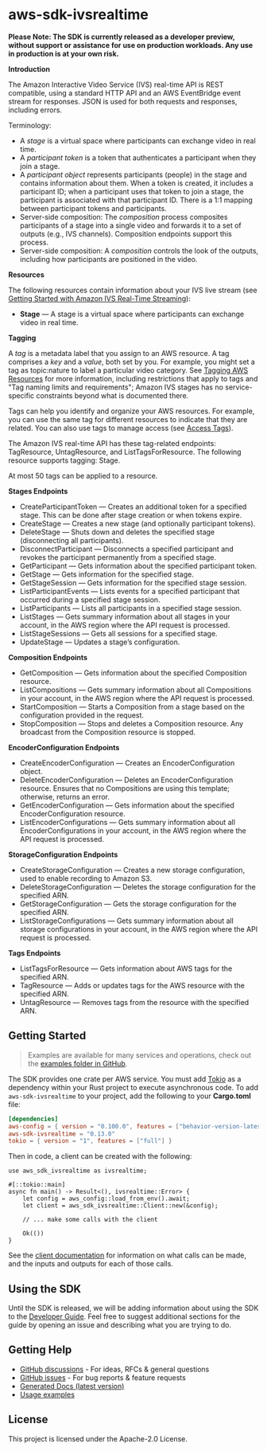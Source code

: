 # aws-sdk-ivsrealtime

**Please Note: The SDK is currently released as a developer preview, without support or assistance for use
on production workloads. Any use in production is at your own risk.**

__Introduction__

The Amazon Interactive Video Service (IVS) real-time API is REST compatible, using a standard HTTP API and an AWS EventBridge event stream for responses. JSON is used for both requests and responses, including errors.

Terminology:
  - A _stage_ is a virtual space where participants can exchange video in real time.
  - A _participant token_ is a token that authenticates a participant when they join a stage.
  - A _participant object_ represents participants (people) in the stage and contains information about them. When a token is created, it includes a participant ID; when a participant uses that token to join a stage, the participant is associated with that participant ID. There is a 1:1 mapping between participant tokens and participants.
  - Server-side composition: The _composition_ process composites participants of a stage into a single video and forwards it to a set of outputs (e.g., IVS channels). Composition endpoints support this process.
  - Server-side composition: A _composition_ controls the look of the outputs, including how participants are positioned in the video.

__Resources__

The following resources contain information about your IVS live stream (see [Getting Started with Amazon IVS Real-Time Streaming](https://docs.aws.amazon.com/ivs/latest/RealTimeUserGuide/getting-started.html)):
  - __Stage__ — A stage is a virtual space where participants can exchange video in real time.

__Tagging__

A _tag_ is a metadata label that you assign to an AWS resource. A tag comprises a _key_ and a _value_, both set by you. For example, you might set a tag as topic:nature to label a particular video category. See [Tagging AWS Resources](https://docs.aws.amazon.com/general/latest/gr/aws_tagging.html) for more information, including restrictions that apply to tags and "Tag naming limits and requirements"; Amazon IVS stages has no service-specific constraints beyond what is documented there.

Tags can help you identify and organize your AWS resources. For example, you can use the same tag for different resources to indicate that they are related. You can also use tags to manage access (see [Access Tags](https://docs.aws.amazon.com/IAM/latest/UserGuide/access_tags.html)).

The Amazon IVS real-time API has these tag-related endpoints: TagResource, UntagResource, and ListTagsForResource. The following resource supports tagging: Stage.

At most 50 tags can be applied to a resource.

__Stages Endpoints__
  - CreateParticipantToken — Creates an additional token for a specified stage. This can be done after stage creation or when tokens expire.
  - CreateStage — Creates a new stage (and optionally participant tokens).
  - DeleteStage — Shuts down and deletes the specified stage (disconnecting all participants).
  - DisconnectParticipant — Disconnects a specified participant and revokes the participant permanently from a specified stage.
  - GetParticipant — Gets information about the specified participant token.
  - GetStage — Gets information for the specified stage.
  - GetStageSession — Gets information for the specified stage session.
  - ListParticipantEvents — Lists events for a specified participant that occurred during a specified stage session.
  - ListParticipants — Lists all participants in a specified stage session.
  - ListStages — Gets summary information about all stages in your account, in the AWS region where the API request is processed.
  - ListStageSessions — Gets all sessions for a specified stage.
  - UpdateStage — Updates a stage’s configuration.

__Composition Endpoints__
  - GetComposition — Gets information about the specified Composition resource.
  - ListCompositions — Gets summary information about all Compositions in your account, in the AWS region where the API request is processed.
  - StartComposition — Starts a Composition from a stage based on the configuration provided in the request.
  - StopComposition — Stops and deletes a Composition resource. Any broadcast from the Composition resource is stopped.

__EncoderConfiguration Endpoints__
  - CreateEncoderConfiguration — Creates an EncoderConfiguration object.
  - DeleteEncoderConfiguration — Deletes an EncoderConfiguration resource. Ensures that no Compositions are using this template; otherwise, returns an error.
  - GetEncoderConfiguration — Gets information about the specified EncoderConfiguration resource.
  - ListEncoderConfigurations — Gets summary information about all EncoderConfigurations in your account, in the AWS region where the API request is processed.

__StorageConfiguration Endpoints__
  - CreateStorageConfiguration — Creates a new storage configuration, used to enable recording to Amazon S3.
  - DeleteStorageConfiguration — Deletes the storage configuration for the specified ARN.
  - GetStorageConfiguration — Gets the storage configuration for the specified ARN.
  - ListStorageConfigurations — Gets summary information about all storage configurations in your account, in the AWS region where the API request is processed.

__Tags Endpoints__
  - ListTagsForResource — Gets information about AWS tags for the specified ARN.
  - TagResource — Adds or updates tags for the AWS resource with the specified ARN.
  - UntagResource — Removes tags from the resource with the specified ARN.

## Getting Started

> Examples are available for many services and operations, check out the
> [examples folder in GitHub](https://github.com/awslabs/aws-sdk-rust/tree/main/examples).

The SDK provides one crate per AWS service. You must add [Tokio](https://crates.io/crates/tokio)
as a dependency within your Rust project to execute asynchronous code. To add `aws-sdk-ivsrealtime` to
your project, add the following to your **Cargo.toml** file:

```toml
[dependencies]
aws-config = { version = "0.100.0", features = ["behavior-version-latest"] }
aws-sdk-ivsrealtime = "0.13.0"
tokio = { version = "1", features = ["full"] }
```

Then in code, a client can be created with the following:

```rust,no_run
use aws_sdk_ivsrealtime as ivsrealtime;

#[::tokio::main]
async fn main() -> Result<(), ivsrealtime::Error> {
    let config = aws_config::load_from_env().await;
    let client = aws_sdk_ivsrealtime::Client::new(&config);

    // ... make some calls with the client

    Ok(())
}
```

See the [client documentation](https://docs.rs/aws-sdk-ivsrealtime/latest/aws_sdk_ivsrealtime/client/struct.Client.html)
for information on what calls can be made, and the inputs and outputs for each of those calls.

## Using the SDK

Until the SDK is released, we will be adding information about using the SDK to the
[Developer Guide](https://docs.aws.amazon.com/sdk-for-rust/latest/dg/welcome.html). Feel free to suggest
additional sections for the guide by opening an issue and describing what you are trying to do.

## Getting Help

* [GitHub discussions](https://github.com/awslabs/aws-sdk-rust/discussions) - For ideas, RFCs & general questions
* [GitHub issues](https://github.com/awslabs/aws-sdk-rust/issues/new/choose) - For bug reports & feature requests
* [Generated Docs (latest version)](https://awslabs.github.io/aws-sdk-rust/)
* [Usage examples](https://github.com/awslabs/aws-sdk-rust/tree/main/examples)

## License

This project is licensed under the Apache-2.0 License.


